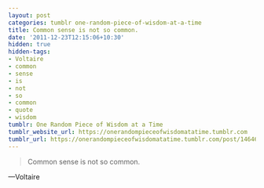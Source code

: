 ```yaml
---
layout: post
categories: tumblr one-random-piece-of-wisdom-at-a-time
title: Common sense is not so common.
date: '2011-12-23T12:15:06+10:30'
hidden: true
hidden-tags:
- Voltaire
- common
- sense
- is
- not
- so
- common
- quote
- wisdom
tumblr: One Random Piece of Wisdom at a Time
tumblr_website_url: https://onerandompieceofwisdomatatime.tumblr.com
tumblr_url: https://onerandompieceofwisdomatatime.tumblr.com/post/14646185094/common-sense-is-not-so-common
---
```

> Common sense is not so common.

—Voltaire&nbsp;
